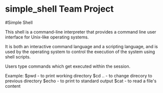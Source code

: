 # simple_shell Team Project

#Simple Shell

This shell is a command-line interpreter that provides a command line user interface for Unix-like operating systems.

It is both an interactive command language and a scripting language, and is used by the operating system to control the execution of the system using shell scripts.

Users type commands which get executed within the session.

Example:
$pwd - to print working directory
$cd .. - to change direcory to previous directory
$echo - to print to standard output
$cat - to read a file's content
